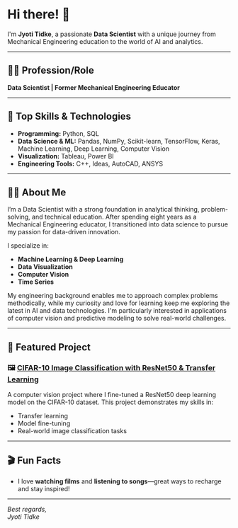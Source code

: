 # Hi there! 👋

I'm **Jyoti Tidke**, a passionate **Data Scientist** with a unique journey from Mechanical Engineering education to the world of AI and analytics.

---

## 👩‍💻 Profession/Role

**Data Scientist | Former Mechanical Engineering Educator**

---

## 🚀 Top Skills & Technologies

- **Programming:** Python, SQL
- **Data Science & ML:** Pandas, NumPy, Scikit-learn, TensorFlow, Keras, Machine Learning, Deep Learning, Computer Vision
- **Visualization:** Tableau, Power BI
- **Engineering Tools:** C++, Ideas, AutoCAD, ANSYS

---

## 🧑‍🎓 About Me

I’m a Data Scientist with a strong foundation in analytical thinking, problem-solving, and technical education. After spending eight years as a Mechanical Engineering educator, I transitioned into data science to pursue my passion for data-driven innovation.

I specialize in:
- **Machine Learning & Deep Learning**
- **Data Visualization**
- **Computer Vision**
- **Time Series**


My engineering background enables me to approach complex problems methodically, while my curiosity and love for learning keep me exploring the latest in AI and data technologies. I'm particularly interested in applications of computer vision and predictive modeling to solve real-world challenges.

---

## 🌟 Featured Project

### 🖼️ [CIFAR-10 Image Classification with ResNet50 & Transfer Learning](https://github.com/JyotiTidke26/cifar10-resnet50-transfer-learning)

A computer vision project where I fine-tuned a ResNet50 deep learning model on the CIFAR-10 dataset. This project demonstrates my skills in:
- Transfer learning
- Model fine-tuning
- Real-world image classification tasks

---

## 🎬 Fun Facts

- I love **watching films** and **listening to songs**—great ways to recharge and stay inspired!

---

*Best regards,*  
*Jyoti Tidke*
